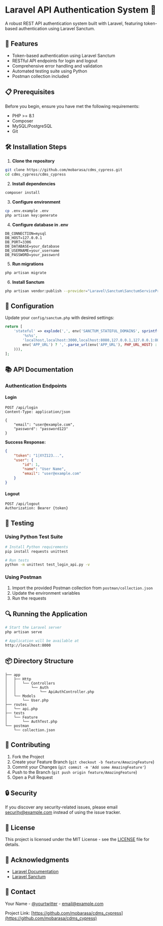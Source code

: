 # Laravel API Authentication System 🔐

A robust REST API authentication system built with Laravel, featuring token-based authentication using Laravel Sanctum.

## 🚀 Features

- Token-based authentication using Laravel Sanctum
- RESTful API endpoints for login and logout
- Comprehensive error handling and validation
- Automated testing suite using Python
- Postman collection included

## 📋 Prerequisites

Before you begin, ensure you have met the following requirements:

- PHP >= 8.1
- Composer
- MySQL/PostgreSQL
- Git

## 🛠️ Installation Steps

1. **Clone the repository**
```bash
git clone https://github.com/mobarasa/cdms_cypress.git
cd cdms_cypress/cdms_cypress
```

2. **Install dependencies**
```bash
composer install
```

3. **Configure environment**
```bash
cp .env.example .env
php artisan key:generate
```

4. **Configure database in .env**
```env
DB_CONNECTION=mysql
DB_HOST=127.0.0.1
DB_PORT=3306
DB_DATABASE=your_database
DB_USERNAME=your_username
DB_PASSWORD=your_password
```

5. **Run migrations**
```bash
php artisan migrate
```

6. **Install Sanctum**
```bash
php artisan vendor:publish --provider="Laravel\Sanctum\SanctumServiceProvider"
```

## 🔧 Configuration

Update your `config/sanctum.php` with desired settings:

```php
return [
    'stateful' => explode(',', env('SANCTUM_STATEFUL_DOMAINS', sprintf(
        '%s%s',
        'localhost,localhost:3000,localhost:8080,127.0.0.1,127.0.0.1:8000,::1',
        env('APP_URL') ? ','.parse_url(env('APP_URL'), PHP_URL_HOST) : ''
    ))),
];
```

## 📚 API Documentation

### Authentication Endpoints

#### Login
```http
POST /api/login
Content-Type: application/json

{
    "email": "user@example.com",
    "password": "password123"
}
```

**Success Response:**
```json
{
    "token": "1|XYZ123...",
    "user": {
        "id": 1,
        "name": "User Name",
        "email": "user@example.com"
    }
}
```

#### Logout
```http
POST /api/logout
Authorization: Bearer {token}
```

## 🧪 Testing

### Using Python Test Suite

```bash
# Install Python requirements
pip install requests unittest

# Run tests
python -m unittest test_login_api.py -v
```

### Using Postman
1. Import the provided Postman collection from `postman/collection.json`
2. Update the environment variables
3. Run the requests

## 🔍 Running the Application

```bash
# Start the Laravel server
php artisan serve

# Application will be available at
http://localhost:8000
```

## 📦 Directory Structure

```
├── app
│   ├── Http
│   │   └── Controllers
│   │       └── Auth
│   │           └── ApiAuthController.php
│   └── Models
│       └── User.php
├── routes
│   └── api.php
├── tests
│   └── Feature
│       └── AuthTest.php
└── postman
    └── collection.json
```

## 🤝 Contributing

1. Fork the Project
2. Create your Feature Branch (`git checkout -b feature/AmazingFeature`)
3. Commit your Changes (`git commit -m 'Add some AmazingFeature'`)
4. Push to the Branch (`git push origin feature/AmazingFeature`)
5. Open a Pull Request

## 🔒 Security

If you discover any security-related issues, please email security@example.com instead of using the issue tracker.

## 📄 License

This project is licensed under the MIT License - see the [LICENSE](LICENSE) file for details.

## 👏 Acknowledgments

- [Laravel Documentation](https://laravel.com/docs)
- [Laravel Sanctum](https://laravel.com/docs/sanctum)

## 📧 Contact

Your Name - [@yourtwitter](https://twitter.com/yourtwitter) - email@example.com

Project Link: [https://github.com/mobarasa/cdms_cypress](https://github.com/mobarasa/cdms_cypress)
